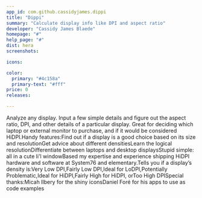 ```yaml
---
app_id: com.github.cassidyjames.dippi
title: "Dippi"
summary: "Calculate display info like DPI and aspect ratio"
developer: "Cassidy James Blaede"
homepage: "#"
help_page: "#"
dist: hera
screenshots:

icons:

color:
  primary: "#4c158a"
  primary-text: "#fff"
price: 0
releases:

---
```


Analyze any display. Input a few simple details and figure out the aspect ratio, DPI, and other details of a particular display. Great for deciding which laptop or external monitor to purchase, and if it would be considered HiDPI.Handy features:Find out if a display is a good choice based on its size and resolutionGet advice about different densitiesLearn the logical resolutionDifferentiate between laptops and desktop displaysStupid simple: all in a cute li'l windowBased my expertise and experience shipping HiDPI hardware and software at System76 and elementary.Tells you if a display’s density is:Very Low DPI,Fairly Low DPI,Ideal for LoDPI,Potentially Problematic,Ideal for HiDPI,Fairly High for HiDPI, orToo High DPISpecial thanks:Micah Ilbery for the shiny iconsDaniel Foré for his apps to use as code examples
